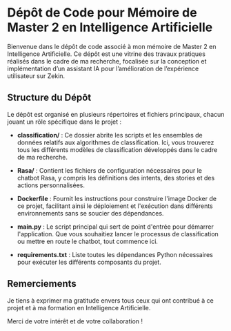 # Dépôt de Code pour Mémoire de Master 2 en Intelligence Artificielle

Bienvenue dans le dépôt de code associé à mon mémoire de Master 2 en Intelligence Artificielle. Ce dépôt est une vitrine des travaux pratiques réalisés dans le cadre de ma recherche, focalisée sur la conception et implémentation d’un assistant IA pour l’amélioration de l’expérience utilisateur sur Zekin.

## Structure du Dépôt

Le dépôt est organisé en plusieurs répertoires et fichiers principaux, chacun jouant un rôle spécifique dans le projet :

- **classification/** : Ce dossier abrite les scripts et les ensembles de données relatifs aux algorithmes de classification. Ici, vous trouverez tous les différents modèles de classification développés dans le cadre de ma recherche.

- **Rasa/** : Contient les fichiers de configuration nécessaires pour le chatbot Rasa, y compris les définitions des intents, des stories et des actions personnalisées. 

- **Dockerfile** : Fournit les instructions pour construire l'image Docker de ce projet, facilitant ainsi le déploiement et l'exécution dans différents environnements sans se soucier des dépendances.

- **main.py** : Le script principal qui sert de point d'entrée pour démarrer l'application. Que vous souhaitiez lancer le processus de classification ou mettre en route le chatbot, tout commence ici.

- **requirements.txt** : Liste toutes les dépendances Python nécessaires pour exécuter les différents composants du projet. 


## Remerciements

Je tiens à exprimer ma gratitude envers tous ceux qui ont contribué à ce projet et à ma formation en Intelligence Artificielle.

Merci de votre intérêt et de votre collaboration !
